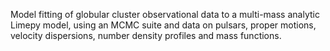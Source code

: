 Model fitting of globular cluster observational data to a multi-mass analytic Limepy model, using an MCMC suite and data on pulsars, proper motions, velocity dispersions, number density profiles and mass functions.